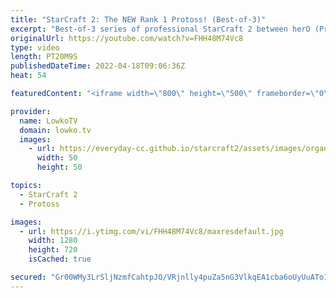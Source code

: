 ```yaml
---
title: "StarCraft 2: The NEW Rank 1 Protoss! (Best-of-3)"
excerpt: "Best-of-3 series of professional StarCraft 2 between herO (Protoss) and Dark (Zerg). herO just recently overtook Zest for the highest ranked Protoss player in the world.   Support my work on Patreon: https://www.patreon.com/lowkotv Become a YouTube member: https://lowko.tv/join  Thumbnail picture of"
originalUrl: https://youtube.com/watch?v=FHH48M74Vc8
type: video
length: PT20M9S
publishedDateTime: 2022-04-18T09:06:36Z
heat: 54

featuredContent: "<iframe width=\"800\" height=\"500\" frameborder=\"0\" src=\"https://www.youtube.com/embed/FHH48M74Vc8\" allow=\"accelerometer; autoplay; encrypted-media; gyroscope; picture-in-picture\" allowfullscreen></iframe>"

provider:
  name: LowkoTV
  domain: lowko.tv
  images:
    - url: https://everyday-cc.github.io/starcraft2/assets/images/organizations/lowko.tv-50x50.jpg
      width: 50
      height: 50

topics:
  - StarCraft 2
  - Protoss

images:
  - url: https://i.ytimg.com/vi/FHH48M74Vc8/maxresdefault.jpg
    width: 1280
    height: 720
    isCached: true

secured: "Gr00WMy3LrSljNzmfCahtpJO/VRjnlly4puZa5nG3VlkqEA1cba6oUyUuATo1xxyToWuMydR2mxM/qmIoowszfU+XDWWU0mOBl/ElL7nnja89HkQUsv5MzbGK+Y9uGDYDtuCCHsKCytFokAZzwGebMSXTF0d09fY43/WS5sKvk8Wu2EyEJ7QoQqdEm6kHnoXPr8yITP7wYwX6zmTNsCLxZTJzqeL2mihLFuK+Gk6Q1js2cXeTNWfJhs3zPJJcKJcdiVwAZarru8fyWO0ek6p3xCtRlHi5mC6u8POnzwp6ohBXKE/MlTnULgbdAVG4ytaWa8vRNH7gDnZveHrnoBzYUsYtV1dXJjeG9iLCXfsv0/FUi7KErf+xRkdF8m+4Gq/SGVuLQJAjATTkZZ1P3iz1IYnw3c2LDNVIklE5w+VfpsEZF4oEN0DZ1phCZLUJ3Y4;2p4v/A5flIOPF8pVpZSGWg=="
---
```


